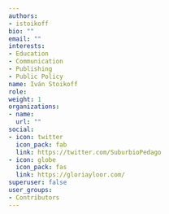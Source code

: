 ```yaml
---
authors:
- istoikoff
bio: ""
email: ""
interests:
- Education
- Communication
- Publishing
- Public Policy
name: Iván Stoikoff
role:
weight: 1
organizations:
- name: 
  url: ""
social:
- icon: twitter
  icon_pack: fab
  link: https://twitter.com/SuburbioPedago
- icon: globe
  icon_pack: fas
  link: https://gloriayloor.com/
superuser: false
user_groups:
- Contributors
---
```

